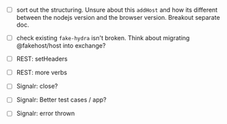
- [ ] sort out the structuring. Unsure about this `addHost` and how its different
between the nodejs version and the browser version. Breakout separate doc.

- [ ] check existing `fake-hydra` isn't broken. Think about migrating @fakehost/host into exchange? 

- [ ] REST: setHeaders

- [ ] REST: more verbs

- [ ] Signalr: close?

- [ ] Signalr: Better test cases / app? 

- [ ] Signalr: error thrown